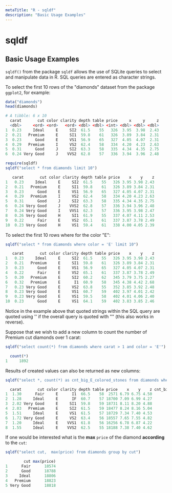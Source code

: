 ```yaml
---
metaTitle: "R - sqldf"
description: "Basic Usage Examples"
---
```


# sqldf



## Basic Usage Examples


`sqldf()` from the package `sqldf` allows the use of SQLite queries to select and manipulate data in R. SQL queries are entered as character strings.

To select the first 10 rows of the "diamonds" dataset from the package `ggplot2`, for example:

```r
data("diamonds")
head(diamonds)

```

> 

```r
# A tibble: 6 x 10
  carat       cut color clarity depth table price     x     y     z
  <dbl>     <ord> <ord>   <ord> <dbl> <dbl> <int> <dbl> <dbl> <dbl>
1  0.23     Ideal     E     SI2  61.5    55   326  3.95  3.98  2.43
2  0.21   Premium     E     SI1  59.8    61   326  3.89  3.84  2.31
3  0.23      Good     E     VS1  56.9    65   327  4.05  4.07  2.31
4  0.29   Premium     I     VS2  62.4    58   334  4.20  4.23  2.63
5  0.31      Good     J     SI2  63.3    58   335  4.34  4.35  2.75
6  0.24 Very Good     J    VVS2  62.8    57   336  3.94  3.96  2.48

```




```r
require(sqldf)
sqldf("select * from diamonds limit 10")

```

> 

```r
   carat       cut color clarity depth table price    x    y    z
1   0.23     Ideal     E     SI2  61.5    55   326 3.95 3.98 2.43
2   0.21   Premium     E     SI1  59.8    61   326 3.89 3.84 2.31
3   0.23      Good     E     VS1  56.9    65   327 4.05 4.07 2.31
4   0.29   Premium     I     VS2  62.4    58   334 4.20 4.23 2.63
5   0.31      Good     J     SI2  63.3    58   335 4.34 4.35 2.75
6   0.24 Very Good     J    VVS2  62.8    57   336 3.94 3.96 2.48
7   0.24 Very Good     I    VVS1  62.3    57   336 3.95 3.98 2.47
8   0.26 Very Good     H     SI1  61.9    55   337 4.07 4.11 2.53
9   0.22      Fair     E     VS2  65.1    61   337 3.87 3.78 2.49
10  0.23 Very Good     H     VS1  59.4    61   338 4.00 4.05 2.39

```




To select the first 10 rows where for the color "E":

```r
sqldf("select * from diamonds where color = 'E' limit 10")

```

> 

```r
   carat       cut color clarity depth table price    x    y    z
1   0.23     Ideal     E     SI2  61.5    55   326 3.95 3.98 2.43
2   0.21   Premium     E     SI1  59.8    61   326 3.89 3.84 2.31
3   0.23      Good     E     VS1  56.9    65   327 4.05 4.07 2.31
4   0.22      Fair     E     VS2  65.1    61   337 3.87 3.78 2.49
5   0.20   Premium     E     SI2  60.2    62   345 3.79 3.75 2.27
6   0.32   Premium     E      I1  60.9    58   345 4.38 4.42 2.68
7   0.23 Very Good     E     VS2  63.8    55   352 3.85 3.92 2.48
8   0.23 Very Good     E     VS1  60.7    59   402 3.97 4.01 2.42
9   0.23 Very Good     E     VS1  59.5    58   402 4.01 4.06 2.40
10  0.23      Good     E     VS1  64.1    59   402 3.83 3.85 2.46

```




Notice in the example above that quoted strings within the SQL query are quoted using '' if the overall query is quoted with "" (this also works in reverse).

Suppose that we wish to add a new column to count the number of Premium cut diamonds over 1 carat:

```r
sqldf("select count(*) from diamonds where carat > 1 and color = 'E'")

```

> 

```r
  count(*)
1     1892

```




Results of created values can also be returned as new columns:

```r
sqldf("select *, count(*) as cnt_big_E_colored_stones from diamonds where carat > 1 and color = 'E' group by clarity")

```

> 

```r
  carat       cut color clarity depth table price    x    y    z cnt_big_E_colored_stones
1  1.30      Fair     E      I1  66.5    58  2571 6.79 6.75 4.50                       65
2  1.28     Ideal     E      IF  60.7    57 18700 7.09 6.99 4.27                       28
3  2.02 Very Good     E     SI1  59.8    59 18731 8.11 8.20 4.88                      499
4  2.03   Premium     E     SI2  61.5    59 18477 8.24 8.16 5.04                      666
5  1.51     Ideal     E     VS1  61.5    57 18729 7.34 7.40 4.53                      158
6  1.72 Very Good     E     VS2  63.4    56 18557 7.65 7.55 4.82                      318
7  1.20     Ideal     E    VVS1  61.8    56 16256 6.78 6.87 4.22                       52
8  1.55     Ideal     E    VVS2  62.5    55 18188 7.38 7.40 4.62                      106

```




If one would be interested what is the **max** `price` of the diamond **according** to the `cut`:

```r
sqldf("select cut,  max(price) from diamonds group by cut")

        cut max(price)
1      Fair      18574
2      Good      18788
3     Ideal      18806
4   Premium      18823
5 Very Good      18818

```

